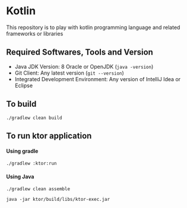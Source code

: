# Kotlin

This repository is to play with kotlin programming language and related frameworks or libraries

## Required Softwares, Tools and Version
* Java JDK Version: 8 Oracle or OpenJDK (`java -version`)
* Git Client: Any latest version (`git --version`)
* Integrated Development Environment: Any version of IntelliJ Idea or Eclipse

## To build

    ./gradlew clean build
    
## To run ktor application

#### Using gradle

    ./gradlew :ktor:run
    
#### Using Java

    ./gradlew clean assemble
    
    java -jar ktor/build/libs/ktor-exec.jar